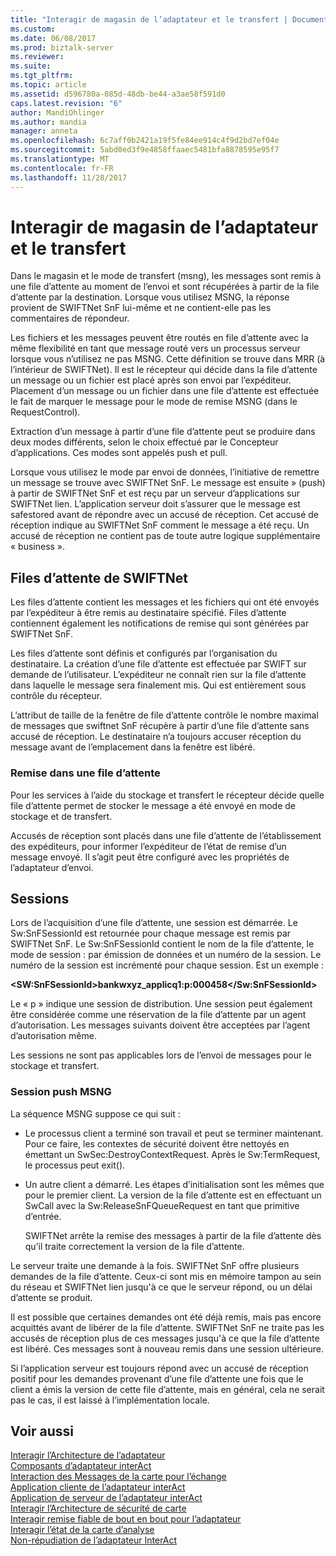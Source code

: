 ```yaml
---
title: "Interagir de magasin de l’adaptateur et le transfert | Documents Microsoft"
ms.custom: 
ms.date: 06/08/2017
ms.prod: biztalk-server
ms.reviewer: 
ms.suite: 
ms.tgt_pltfrm: 
ms.topic: article
ms.assetid: d596780a-085d-48db-be44-a3ae58f591d0
caps.latest.revision: "6"
author: MandiOhlinger
ms.author: mandia
manager: anneta
ms.openlocfilehash: 6c7aff0b2421a19f5fe84ee914c4f9d2bd7ef04e
ms.sourcegitcommit: 5abd0ed3f9e4858ffaaec5481bfa8878595e95f7
ms.translationtype: MT
ms.contentlocale: fr-FR
ms.lasthandoff: 11/28/2017
---
```

# <a name="interact-adapter-store-and-forward"></a>Interagir de magasin de l’adaptateur et le transfert
Dans le magasin et le mode de transfert (msng), les messages sont remis à une file d’attente au moment de l’envoi et sont récupérées à partir de la file d’attente par la destination. Lorsque vous utilisez MSNG, la réponse provient de SWIFTNet SnF lui-même et ne contient-elle pas les commentaires de répondeur.  
  
 Les fichiers et les messages peuvent être routés en file d’attente avec la même flexibilité en tant que message routé vers un processus serveur lorsque vous n’utilisez ne pas MSNG. Cette définition se trouve dans MRR (à l’intérieur de SWIFTNet). Il est le récepteur qui décide dans la file d’attente un message ou un fichier est placé après son envoi par l’expéditeur. Placement d’un message ou un fichier dans une file d’attente est effectuée le fait de marquer le message pour le mode de remise MSNG (dans le RequestControl).  
  
 Extraction d’un message à partir d’une file d’attente peut se produire dans deux modes différents, selon le choix effectué par le Concepteur d’applications. Ces modes sont appelés push et pull.  
  
 Lorsque vous utilisez le mode par envoi de données, l’initiative de remettre un message se trouve avec SWIFTNet SnF. Le message est ensuite » (push) à partir de SWIFTNet SnF et est reçu par un serveur d’applications sur SWIFTNet lien. L’application serveur doit s’assurer que le message est safestored avant de répondre avec un accusé de réception. Cet accusé de réception indique au SWIFTNet SnF comment le message a été reçu. Un accusé de réception ne contient pas de toute autre logique supplémentaire « business ».  
  
## <a name="queues-in-swiftnet"></a>Files d’attente de SWIFTNet  
 Les files d’attente contient les messages et les fichiers qui ont été envoyés par l’expéditeur à être remis au destinataire spécifié. Files d’attente contiennent également les notifications de remise qui sont générées par SWIFTNet SnF.  
  
 Les files d’attente sont définis et configurés par l’organisation du destinataire. La création d’une file d’attente est effectuée par SWIFT sur demande de l’utilisateur. L’expéditeur ne connaît rien sur la file d’attente dans laquelle le message sera finalement mis. Qui est entièrement sous contrôle du récepteur.  
  
 L’attribut de taille de la fenêtre de file d’attente contrôle le nombre maximal de messages que swiftnet SnF récupère à partir d’une file d’attente sans accusé de réception. Le destinataire n’a toujours accuser réception du message avant de l’emplacement dans la fenêtre est libéré.  
  
### <a name="delivery-into-a-queue"></a>Remise dans une file d’attente  
 Pour les services à l’aide du stockage et transfert le récepteur décide quelle file d’attente permet de stocker le message a été envoyé en mode de stockage et de transfert.  
  
 Accusés de réception sont placés dans une file d’attente de l’établissement des expéditeurs, pour informer l’expéditeur de l’état de remise d’un message envoyé. Il s’agit peut être configuré avec les propriétés de l’adaptateur d’envoi.  
  
## <a name="sessions"></a>Sessions  
 Lors de l’acquisition d’une file d’attente, une session est démarrée. Le Sw:SnFSessionId est retournée pour chaque message est remis par SWIFTNet SnF. Le Sw:SnFSessionId contient le nom de la file d’attente, le mode de session : par émission de données et un numéro de la session. Le numéro de la session est incrémenté pour chaque session. Est un exemple :  
  
 **\<SW:SnFSessionId\>bankwxyz_applicq1:p:000458\</Sw:SnFSessionId\>**  
  
 Le « p » indique une session de distribution. Une session peut également être considérée comme une réservation de la file d’attente par un agent d’autorisation. Les messages suivants doivent être acceptées par l’agent d’autorisation même.  
  
 Les sessions ne sont pas applicables lors de l’envoi de messages pour le stockage et transfert.  
  
### <a name="push-session-snf"></a>Session push MSNG  
 La séquence MSNG suppose ce qui suit :  
  
-   Le processus client a terminé son travail et peut se terminer maintenant. Pour ce faire, les contextes de sécurité doivent être nettoyés en émettant un SwSec:DestroyContextRequest. Après le Sw:TermRequest, le processus peut exit().  
  
-   Un autre client a démarré. Les étapes d’initialisation sont les mêmes que pour le premier client. La version de la file d’attente est en effectuant un SwCall avec la Sw:ReleaseSnFQueueRequest en tant que primitive d’entrée.  
  
     SWIFTNet arrête la remise des messages à partir de la file d’attente dès qu’il traite correctement la version de la file d’attente.  
  
 Le serveur traite une demande à la fois. SWIFTNet SnF offre plusieurs demandes de la file d’attente. Ceux-ci sont mis en mémoire tampon au sein du réseau et SWIFTNet lien jusqu'à ce que le serveur répond, ou un délai d’attente se produit.  
  
 Il est possible que certaines demandes ont été déjà remis, mais pas encore acquittés avant de libérer de la file d’attente. SWIFTNet SnF ne traite pas les accusés de réception plus de ces messages jusqu'à ce que la file d’attente est libéré. Ces messages sont à nouveau remis dans une session ultérieure.  
  
 Si l’application serveur est toujours répond avec un accusé de réception positif pour les demandes provenant d’une file d’attente une fois que le client a émis la version de cette file d’attente, mais en général, cela ne serait pas le cas, il est laissé à l’implémentation locale.  
  
## <a name="see-also"></a>Voir aussi  
 [Interagir l’Architecture de l’adaptateur](../../adapters-and-accelerators/fileact-interact/interact-adapter-architecture.md)   
 [Composants d’adaptateur interAct](../../adapters-and-accelerators/fileact-interact/interact-adapter-components.md)   
 [Interaction des Messages de la carte pour l’échange](../../adapters-and-accelerators/fileact-interact/interact-adapter-messages-for-business-exchange.md)   
 [Application cliente de l’adaptateur interAct](../../adapters-and-accelerators/fileact-interact/interact-adapter-client-application.md)   
 [Application de serveur de l’adaptateur interAct](../../adapters-and-accelerators/fileact-interact/interact-adapter-server-application.md)   
 [Interagir l’Architecture de sécurité de carte](../../adapters-and-accelerators/fileact-interact/interact-adapter-security-architecture.md)   
 [Interagir remise fiable de bout en bout pour l’adaptateur](../../adapters-and-accelerators/fileact-interact/interact-adapter-end-to-end-reliable-delivery.md)   
 [Interagir l’état de la carte d’analyse](../../adapters-and-accelerators/fileact-interact/interact-adapter-status-monitoring.md)   
 [Non-répudiation de l’adaptateur InterAct](../../adapters-and-accelerators/fileact-interact/interact-adapter-non-repudiation.md)